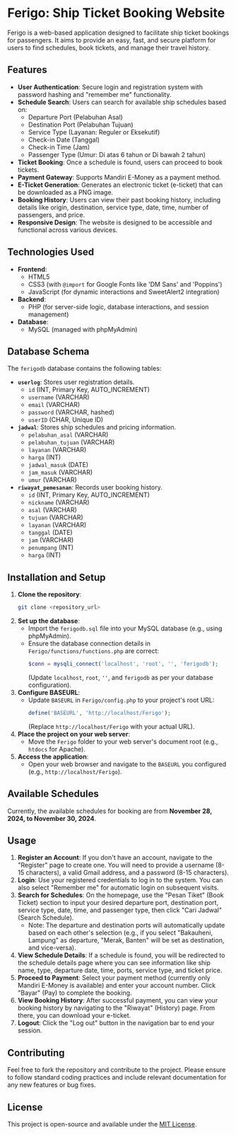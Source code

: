 # Ferigo: Ship Ticket Booking Website

Ferigo is a web-based application designed to facilitate ship ticket bookings for passengers. It aims to provide an easy, fast, and secure platform for users to find schedules, book tickets, and manage their travel history.

## Features

- **User Authentication**: Secure login and registration system with password hashing and "remember me" functionality.
- **Schedule Search**: Users can search for available ship schedules based on:
  - Departure Port (Pelabuhan Asal)
  - Destination Port (Pelabuhan Tujuan)
  - Service Type (Layanan: Reguler or Eksekutif)
  - Check-in Date (Tanggal)
  - Check-in Time (Jam)
  - Passenger Type (Umur: Di atas 6 tahun or Di bawah 2 tahun)
- **Ticket Booking**: Once a schedule is found, users can proceed to book tickets.
- **Payment Gateway**: Supports Mandiri E-Money as a payment method.
- **E-Ticket Generation**: Generates an electronic ticket (e-ticket) that can be downloaded as a PNG image.
- **Booking History**: Users can view their past booking history, including details like origin, destination, service type, date, time, number of passengers, and price.
- **Responsive Design**: The website is designed to be accessible and functional across various devices.

## Technologies Used

- **Frontend**:
  - HTML5
  - CSS3 (with `@import` for Google Fonts like 'DM Sans' and 'Poppins')
  - JavaScript (for dynamic interactions and SweetAlert2 integration)
- **Backend**:
  - PHP (for server-side logic, database interactions, and session management)
- **Database**:
  - MySQL (managed with phpMyAdmin)

## Database Schema

The `ferigodb` database contains the following tables:

- **`userlog`**: Stores user registration details.
  - `id` (INT, Primary Key, AUTO_INCREMENT)
  - `username` (VARCHAR)
  - `email` (VARCHAR)
  - `password` (VARCHAR, hashed)
  - `userID` (CHAR, Unique ID)
- **`jadwal`**: Stores ship schedules and pricing information.
  - `pelabuhan_asal` (VARCHAR)
  - `pelabuhan_tujuan` (VARCHAR)
  - `layanan` (VARCHAR)
  - `harga` (INT)
  - `jadwal_masuk` (DATE)
  - `jam_masuk` (VARCHAR)
  - `umur` (VARCHAR)
- **`riwayat_pemesanan`**: Records user booking history.
  - `id` (INT, Primary Key, AUTO_INCREMENT)
  - `nickname` (VARCHAR)
  - `asal` (VARCHAR)
  - `tujuan` (VARCHAR)
  - `layanan` (VARCHAR)
  - `tanggal` (DATE)
  - `jam` (VARCHAR)
  - `penumpang` (INT)
  - `harga` (INT)

## Installation and Setup

1.  **Clone the repository**:
    ```bash
    git clone <repository_url>
    ```
2.  **Set up the database**:
    - Import the `ferigodb.sql` file into your MySQL database (e.g., using phpMyAdmin).
    - Ensure the database connection details in `Ferigo/functions/functions.php` are correct:
      ```php
      $conn = mysqli_connect('localhost', 'root', '', 'ferigodb');
      ```
      (Update `localhost`, `root`, `''`, and `ferigodb` as per your database configuration).
3.  **Configure BASEURL**:
    - Update `BASEURL` in `Ferigo/config.php` to your project's root URL:
      ```php
      define('BASEURL', 'http://localhost/Ferigo');
      ```
      (Replace `http://localhost/Ferigo` with your actual URL).
4.  **Place the project on your web server**:
    - Move the `Ferigo` folder to your web server's document root (e.g., `htdocs` for Apache).
5.  **Access the application**:
    - Open your web browser and navigate to the `BASEURL` you configured (e.g., `http://localhost/Ferigo`).

## Available Schedules

Currently, the available schedules for booking are from **November 28, 2024, to November 30, 2024**.

## Usage

1.  **Register an Account**: If you don't have an account, navigate to the "Register" page to create one. You will need to provide a username (8-15 characters), a valid Gmail address, and a password (8-15 characters).
2.  **Login**: Use your registered credentials to log in to the system. You can also select "Remember me" for automatic login on subsequent visits.
3.  **Search for Schedules**: On the homepage, use the "Pesan Tiket" (Book Ticket) section to input your desired departure port, destination port, service type, date, time, and passenger type, then click "Cari Jadwal" (Search Schedule).
    - Note: The departure and destination ports will automatically update based on each other's selection (e.g., if you select "Bakauheni, Lampung" as departure, "Merak, Banten" will be set as destination, and vice-versa).
4.  **View Schedule Details**: If a schedule is found, you will be redirected to the schedule details page where you can see information like ship name, type, departure date, time, ports, service type, and ticket price.
5.  **Proceed to Payment**: Select your payment method (currently only Mandiri E-Money is available) and enter your account number. Click "Bayar" (Pay) to complete the booking.
6.  **View Booking History**: After successful payment, you can view your booking history by navigating to the "Riwayat" (History) page. From there, you can download your e-ticket.
7.  **Logout**: Click the "Log out" button in the navigation bar to end your session.

## Contributing

Feel free to fork the repository and contribute to the project. Please ensure to follow standard coding practices and include relevant documentation for any new features or bug fixes.

## License

This project is open-source and available under the [MIT License](LICENSE).
